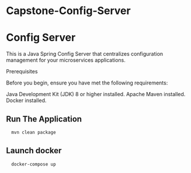 # Capstone-Config-Server


# Config Server 
This is a Java Spring Config Server that centralizes configuration management for your microservices applications.

Prerequisites

Before you begin, ensure you have met the following requirements:

Java Development Kit (JDK) 8 or higher installed.
Apache Maven installed.
Docker installed.






## Run The  Application



```bash
  mvn clean package
```

## Launch docker 


```bash
  docker-compose up
```
